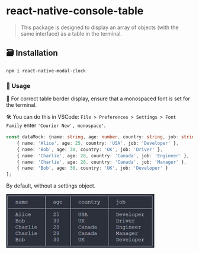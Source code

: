 # react-native-console-table

>This package is designed to display an array of objects (with the same interface) as a table in the terminal.

## 🗃️ Installation
`npm i react-native-modal-clock`

### 📖 Usage

📌 For correct table border display, ensure that a monospaced font is set for the terminal.

🛠️ You can do this in VSCode: `File > Preferences > Settings > Font Family` enter `'Courier New', monospace'`.

```typescript
const dataMock: {name: string, age: number, country: string, job: string}[] = [
    { name: 'Alice', age: 25, country: 'USA', job: 'Developer' },
    { name: 'Bob', age: 30, country: 'UK', job: 'Driver' },
    { name: 'Charlie', age: 28, country: 'Canada', job: 'Engineer' },
    { name: 'Charlie', age: 28, country: 'Canada', job: 'Manager' },
    { name: 'Bob', age: 30, country: 'UK', job: 'Developer' }
];
```

By default, without a settings object.

<img src="./img/1.JPG" alt="Описание изображения" width="400" >




